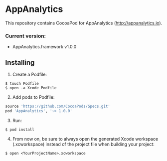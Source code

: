 AppAnalytics
======
This repository contains CocoaPod for AppAnalytics (http://appanalytics.io).

### Current version:
* AppAnalytics.framework v1.0.0

## Installing
1) Create a Podfile:

```
$ touch Podfile
$ open -a Xcode Podfile
```

2) Add pods to Podfile:

  ```ruby
source 'https://github.com/CocoaPods/Specs.git'
pod 'AppAnalytics', '~> 1.0.0'
```

3) Run: 
 
`$ pod install`

4) From now on, be sure to always open the generated Xcode workspace (.xcworkspace) instead of the project file when building your project: 

`$ open <YourProjectName>.xcworkspace`
